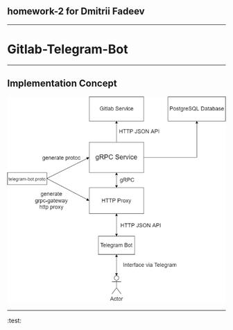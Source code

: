 homework-2 for Dmitrii Fadeev
---------------
***

Gitlab-Telegram-Bot
===============
***
Implementation Concept
---------------
![implementation concept](concept.png "Implementation Concept")
***
:test: